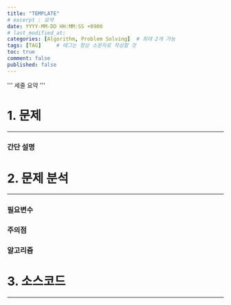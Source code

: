```yaml
---
title: "TEMPLATE"
# excerpt : 요약
date: YYYY-MM-DD HH:MM:SS +0900
# last_modified_at: 
categories: [Algorithm, Problem Solving]  # 최대 2개 가능
tags: [TAG]     # 태그는 항상 소문자로 작성할 것
toc: true
comment: false
published: false
---
```


''' 세줄 요약 '''

# 1. 문제
---
### 간단 설명

# 2. 문제 분석
---
### 필요변수
### 주의점
### 알고리즘

# 3. 소스코드
---
